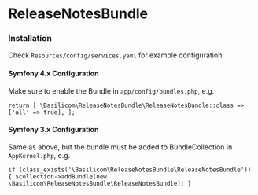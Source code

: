 # ReleaseNotesBundle

### Installation
Check `Resources/config/services.yaml` for example configuration.


#### Symfony 4.x Configuration 
Make sure to enable the Bundle in `app/config/bundles.php`, e.g. 

`return [
          \Basilicom\ReleaseNotesBundle\ReleaseNotesBundle::class => ['all' => true],
];`

#### Symfony 3.x Configuration
Same as above, but the bundle must be added to BundleCollection in `AppKernel.php`, e.g. 

`if (class_exists('\Basilicom\ReleaseNotesBundle\ReleaseNotesBundle')) {
                  $collection->addBundle(new \Basilicom\ReleaseNotesBundle\ReleaseNotesBundle);
              }`